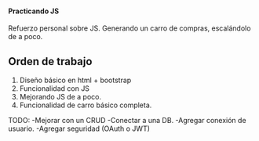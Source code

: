 #### Practicando JS

Refuerzo personal sobre JS.
Generando un carro de compras, escalándolo de a poco.


## Orden de trabajo ##
1. Diseño básico en html + bootstrap
2. Funcionalidad con JS
3. Mejorando JS de a poco.
4. Funcionalidad de carro básico completa.

TODO:
-Mejorar con un CRUD
-Conectar a una DB.
-Agregar conexión de usuario.
-Agregar seguridad (OAuth o JWT)
